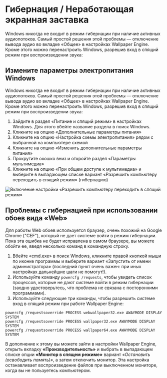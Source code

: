 # Гибернация / Неработающая экранная заставка

Windows никогда не входит в режим гибернации при наличие активных аудиопотоков. Самый простой решения этой проблемы — отключение вывода аудио во вкладке «Общее» в настройках Wallpaper Engine. Кроме этого можно перенастроить Windows, разрешив вход в спящий режим при воспроизведении звука:

## Измените параметры электропитания Windows

Windows никогда не входит в режим гибернации при наличие активных аудиопотоков. Самый простой решения этой проблемы — отключение вывода аудио во вкладке «Общее» в настройках Wallpaper Engine. Кроме этого можно перенастроить Windows, разрешив вход в спящий режим при воспроизведении звука:

1. Зайдите в раздел «Питание и спящий режим» в настройках Windows. Для этого вбейте название раздела в поиск Windows.
2. Кликните на опцию «Дополнительные параметры питания»
3. Кликните на опцию «Настройка схемы электропитания» рядом с выбранной на компьютере схемой
4. Кликните на опцию «Изменить дополнительные параметры питания»
5. Прокрутите окошко вниз и откройте раздел «Параметры мультимедиа»
6. Кликните на опцию «При общем доступе к мультимедиа» и выберите в выпадающем списке вариант «Разрешить компьютеру переходить в спящий режим» (гибернацию)

![Включение настройки «Разрешить компьютеру переходить в спящий режим»](./power.gif)

## Проблемы с гибернацией при использовании обоев вида «Web»

Для работы Web обоев используется браузер, очень похожий на Google Chrome ("CEF"), который не дает системе войти в режим гибернации. Пока эта ошибка не будет исправлена в самом браузере, вы можете обойти ее, введя несколько команд в командную строку.

1. Вбейте «cmd.exe» в поиск Windows, кликните правой кнопкой мыши по иконке программы и выберите вариант «Запустить от имени администратора» (последний пункт очень важен: при иных настройках дальнейшие шаги не помогут!).
2. Используйте команду `powercfg /requests`, чтобы увидеть список процессов, которые не дают системе войти в режим гибернации (заодно удостоверьтесь, что проблема не связана с посторонними программами).
3. Используйте следующие три команды, чтобы разрешить системе вход в спящий режим при работе Wallpaper Engine:

```
powercfg /requestsoverride PROCESS webwallpaper32.exe AWAYMODE DISPLAY SYSTEM
powercfg /requestsoverride PROCESS wallpaper32.exe AWAYMODE DISPLAY SYSTEM
powercfg /requestsoverride PROCESS wallpaper64.exe AWAYMODE DISPLAY SYSTEM
```

В дополнение к этому вы можете зайти в настройки Wallpaper Engine, открыть вкладку **«Производительность»** и выбрать в выпадающем списке опции **«Монитор в спящем режиме»** вариант *«Остановить (освободить память)»*, а затем отключить монитор. Эта настройка останавливает воспроизведение файлов при выключенном мониторе, когда вы не пользуетесь компьютером.